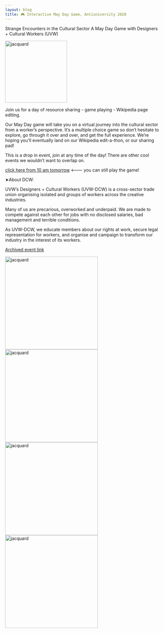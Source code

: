 ```yaml
---
layout: blog
title: 🎮 Interactive May Day Game, Antiuniversity 2020
---
```


Strange Encounters in the Cultural Sector A May Day Game with Designers + Cultural Workers (UVW)

<img src="https://i.postimg.cc/nzndGzVt/antiuni-dcw.png" alt="jacquard" style="width:200px; background-color: transparent; border: 0px;">

Join us for a day of resource sharing - game playing - Wikipedia page editing.

Our May Day game will take you on a virtual journey into the cultural sector from a worker’s perspective. It’s a multiple choice game so don’t hesitate to explore, go through it over and over, and get the full experience. We’re hoping you’ll eventually land on our Wikipedia edit-a-thon, or our sharing pad!

This is a drop in event, join at any time of the day! There are other cool events we wouldn’t want to overlap on.

[click here from 10 am tomorrow](http://media.textadventures.co.uk/games/AXsKGoI67UW98-J6XIp1vQ/Strange%20Encounters%20in%20the%20Cultural%20Sector.html) <--- you can still play the game!

➤About DCW:

UVW’s Designers + Cultural Workers (UVW-DCW) is a cross-sector trade union organising isolated and groups of workers across the creative industries.

Many of us are precarious, overworked and underpaid. We are made to compete against each other for jobs with no disclosed salaries, bad management and terrible conditions.

As UVW-DCW, we educate members about our rights at work, secure legal representation for workers, and organise and campaign to transform our industry in the interest of its workers.

[Archived event link](https://www.antiuniversity.org/events/strange-encounters-in-the-cultural-sector/)

<img src="https://i.postimg.cc/dQHWGwzz/dcw-mayday-web1.png" alt="jacquard" style="width:300px; background-color: transparent; border: 0px;"> <img src="https://i.postimg.cc/Gt2q65s7/dcw-mayday-web2.png" alt="jacquard" style="width:300px; background-color: transparent; border: 0px;"> <img src="https://i.postimg.cc/8c0tGmR1/dcw-mayday-web3.png" alt="jacquard" style="width:300px; background-color: transparent; border: 0px;"> <img src="https://i.postimg.cc/158vHbS4/dcw-mayday-web4.png" alt="jacquard" style="width:300px; background-color: transparent; border: 0px;">